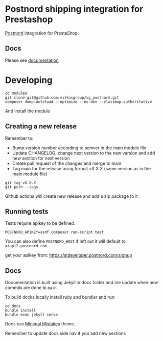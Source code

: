 # Postnord shipping integration for Prestashop

[Postnord](https://developer.postnord.com/) integration for PrestaShop.

## Docs

Please see [documentation](https://vilkasgroup.github.io/vg_postnord/)

# Developing

```
cd modules
git clone git@github.com:vilkasgroup/vg_postnord.git
composer dump-autoload --optimize --no-dev --classmap-authoritative
```

And install the module

## Creating a new release

Remember to:
- Bump version number according to semver in the main module file
- Update CHANGELOG, change next version to the new version and add new section for next version
- Create pull request of the changes and merge to main
- Tag main for the release using format vX.X.X (same version as in the main module file)

```
git tag vX.X.X
git push --tags
```

Github actions will create new release and add a zip package to it

## Running tests

Tests require apikey to be defined.

```
POSTNORD_APIKEY=asdf composer run-script test
```

You can also define `POSTNORD_HOST` if left out it will default to `atapi2.postnord.com`

get your apikey from: https://atdeveloper.postnord.com/signup

## Docs

Documentation is built using Jekyll in docs folder and are update when new commits are done to `main`.

To build docks locally install ruby and bundler and run:

```
cd docs
bundle install
bundle exec jekyll serve
```

Docs use [Minimal Mistakes](https://mmistakes.github.io/minimal-mistakes/docs/quick-start-guide/) theme.

Remember to update docs side nav if you add new sections